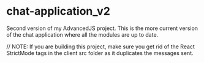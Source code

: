 # chat-application_v2
Second version of my AdvancedJS project. 
This is the more current version of the chat application where all the modules are up to date.

// NOTE: If you are building this project, make sure you get rid of the React StrictMode tags in the client src folder as it duplicates the messages sent.
